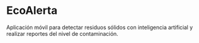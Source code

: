 # EcoAlerta
Aplicación móvil para detectar residuos sólidos con inteligencia artificial y realizar reportes del nivel de contaminación.
